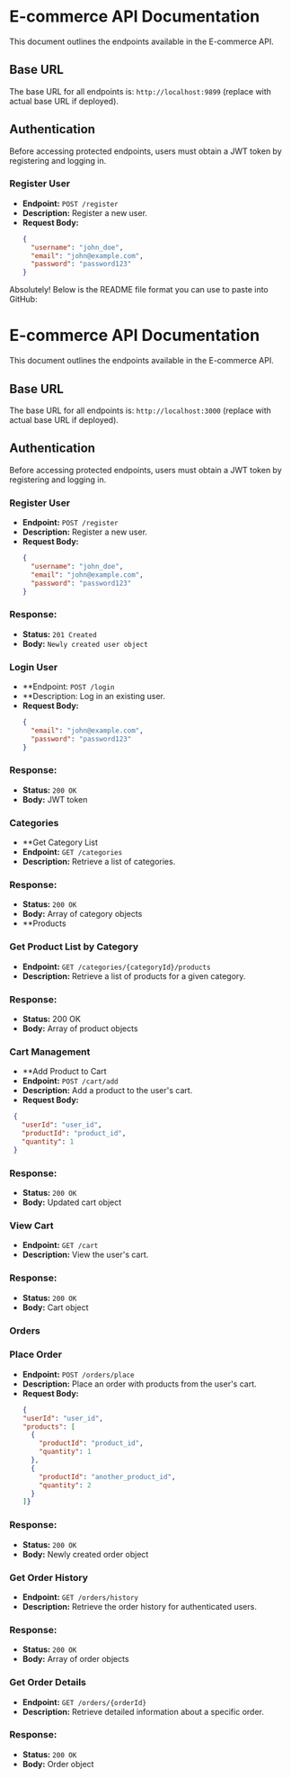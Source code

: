 # E-commerce API Documentation

This document outlines the endpoints available in the E-commerce API.

## Base URL

The base URL for all endpoints is: `http://localhost:9899` (replace with actual base URL if deployed).

## Authentication

Before accessing protected endpoints, users must obtain a JWT token by registering and logging in.

### Register User

- **Endpoint:** `POST /register`
- **Description:** Register a new user.
- **Request Body:**
  ```json
  {
    "username": "john_doe",
    "email": "john@example.com",
    "password": "password123"
  }
  ```
  
Absolutely! Below is the README file format you can use to paste into GitHub:

# E-commerce API Documentation

This document outlines the endpoints available in the E-commerce API.

## Base URL

The base URL for all endpoints is: `http://localhost:3000` (replace with actual base URL if deployed).

## Authentication

Before accessing protected endpoints, users must obtain a JWT token by registering and logging in.

### Register User

- **Endpoint:** `POST /register`
- **Description:** Register a new user.
- **Request Body:**
  ```json
  {
    "username": "john_doe",
    "email": "john@example.com",
    "password": "password123"
  }
  ```
  
### Response:
- **Status:** `201 Created`
- **Body:** `Newly created user object`
### Login User
- **Endpoint: `POST /login`
- **Description: Log in an existing user.
- **Request Body:**
  ```json
  {
    "email": "john@example.com",
    "password": "password123"
  }
  ```

### Response:
- **Status:** `200 OK`
- **Body:** JWT token
### Categories
- **Get Category List
- **Endpoint:** `GET /categories`
- **Description:** Retrieve a list of categories.
### Response:
- **Status:** `200 OK`
- **Body:** Array of category objects
- **Products
### Get Product List by Category
- **Endpoint:** `GET /categories/{categoryId}/products`
- **Description:** Retrieve a list of products for a given category.
### Response:
- **Status:** 200 OK
- **Body:** Array of product objects
### Cart Management
- **Add Product to Cart
- **Endpoint:** `POST /cart/add`
- **Description:** Add a product to the user's cart.
- **Request Body:**
 ```json
  {
    "userId": "user_id",
    "productId": "product_id",
    "quantity": 1
  }
```

### Response:
- **Status:** `200 OK`
- **Body:** Updated cart object
### View Cart
- **Endpoint:** `GET /cart`
- **Description:** View the user's cart.
### Response:
- **Status:** `200 OK`
- **Body:** Cart object
### Orders
### Place Order
- **Endpoint:** `POST /orders/place`
- **Description:** Place an order with products from the user's cart.
- **Request Body:**
  ```json
  {
  "userId": "user_id",
  "products": [
    {
      "productId": "product_id",
      "quantity": 1
    },
    {
      "productId": "another_product_id",
      "quantity": 2
    }
  ]}
  ```

### Response:
- **Status:** `200 OK`
- **Body:** Newly created order object
### Get Order History
- **Endpoint:** `GET /orders/history`
- **Description:** Retrieve the order history for authenticated users.
### Response:
- **Status:** `200 OK`
- **Body:** Array of order objects
### Get Order Details
- **Endpoint:** `GET /orders/{orderId}`
- **Description:** Retrieve detailed information about a specific order.
### Response:
- **Status:** `200 OK`
- **Body:** Order object

